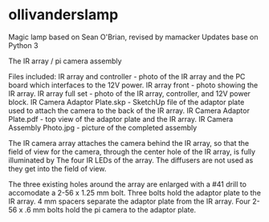 # ollivanderslamp
Magic lamp based on Sean O'Brian, revised by mamacker
Updates base on Python 3 

The IR array / pi camera assembly

Files included:
	IR array and controller - photo of the IR array and the PC board which interfaces
		to the 12V power.
	IR array front - photo showing the IR array.
	IR array full set - photo of the IR array, controller, and 12V power block.
	IR Camera Adaptor Plate.skp - SketchUp file of the adaptor plate used to attach
		the camera to the back of the IR array.
	IR Camera Adaptor Plate.pdf - top view of the adaptor plate and the IR array.
	IR Camera Assembly Photo.jpg - picture of the completed assembly
	
The IR camera array attaches the camera behind the IR array, so that the field of view
for the camera, through the center hole of the IR array, is fully illuminated by The
four IR LEDs of the array.  The diffusers are not used as they get into the field of
view.

The three existing holes around the array are enlarged with a #41 drill to accomodate
a 2-56 x 1.25 mm bolt.  Three bolts hold the adaptor plate to the IR array.  4 mm spacers
separate the adaptor plate from the IR array.  Four 2-56 x .6 mm bolts hold the pi
camera to the adaptor plate.
